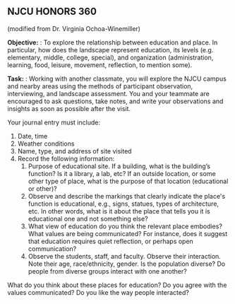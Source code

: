 ## NJCU HONORS 360
(modified from Dr. Virginia Ochoa-Winemiller)**Objective:**
: To explore the relationship betweeneducation and place. In particular, how does thelandscape represent education, its levels (e.g. elementary, middle, college, special), and organization (administration, learning, food, leisure, movement, reflection, to mention some).**Task:** 
: Working with another classmate, you will explore the NJCU campus and nearby areas using the methods of participant observation, interviewing, and landscape assessment. You and your teammate are encouraged to ask questions, take notes, and write your observations and insights as soon as possible after the visit.
Your journal entry must include:
1. Date, time2. Weather conditions3. Name, type, and address of site visited4. Record the following information:	1. Purpose of educational site. If a building, what is the building’s function? Is it a library, a lab, etc? If an outside location, or some other type of place, what is the  purpose of that location (educational or other)?
	2. Observe and describe the markings that clearly indicate the  place's function is educational, e.g., signs, statues, types of architecture, etc. In other words, what is it about the place that tells you it is educational one and not something else?
	3. What view of education do you think the relevant place embodies? What values are being communicated? For instance, does it suggest that education requires quiet reflection, or perhaps open communication?
	4. Observe the students, staff, and faculty. Observe their interaction. Note their age, race/ethnicity, gender. Is the population diverse? Do people from diverse groups interact with one another?
What do you think about these places for education? Do you agreewith the values communicated? Do you like the way peopleinteracted?